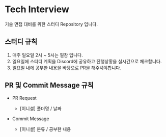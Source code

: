 # Tech Interview

기술 면접 대비를 위한 스터디 Repository 입니다.

## 스터디 규칙

1. 매주 일요일 2시 ~ 5시는 필참 입니다.
2. 일요일에 스터디 계획을 Discord에 공유하고 진행상황을 실시간으로 체크합니다.
3. 일요일 내에 공부한 내용을 바탕으로 PR을 해주셔야합니다.

## PR 및 Commit Message 규칙

- PR Request 
  - [이니셜] 폴더명 / 날짜

- Commit Message
  - [이니셜] 분류 / 공부한 내용 

